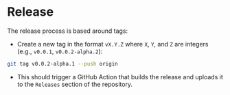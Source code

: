 # Release

The release process is based around tags:

- Create a new tag in the format `vX.Y.Z` where `X`, `Y`, and `Z` are integers (e.g., `v0.0.1`, `v0.0.2-alpha.2`):

```bash
git tag v0.0.2-alpha.1 --push origin
```

- This should trigger a GitHub Action that builds the release and uploads it to the `Releases` section of the repository.